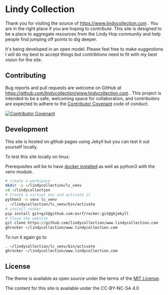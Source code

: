 # Lindy Collection

Thank you for visiting the source of https://www.lindycollection.com .
You are in the right place if you are hoping to contribute.
This site is designed to be a place to aggregate resources from the Lindy Hop community and help people find jumping off points to dig deeper.

It's being developed in an open model.
Please feel free to make suggestions I will do my best to accept things but contribtions need to fit with my best vision for the site.



## Contributing

Bug reports and pull requests are welcome on GitHub at https://github.com/lindycollection/www.lindycollection.com . This project is intended to be a safe, welcoming space for collaboration, and contributors are expected to adhere to the [Contributor Covenant](http://contributor-covenant.org) code of conduct.

[![Contributor Covenant](https://img.shields.io/badge/Contributor%20Covenant-v2.0%20adopted-ff69b4.svg)](CODE_OF_CONDUCT.md)


## Development

This site is hosted on github pages using Jekyll but you can test it out yourself locally.

To test this site locally on linux:

Prerequisites will be to have [docker installed](https://docs.docker.com/install/) as well as python3 with the venv module.


```bash
# create a workspace
mkdir -p ~/lindycollection/lc_venv
cd ~/lindycollection
# Create a virtual env and activate it
python3 -m venv lc_venv
. ~/lindycollection/lc_venv/bin/activate
# install rocker 
pip install git+git@github.com:osrf/rocker.git@ghjekyll
# Close the website
git clone https://github.com/lindycollection/www.lindycollection.com
ghrocker ~/lindycollection/www.lindycollection.com
```

To run it again go to
```
. ~/lindycollection/lc_venv/bin/activate
ghrocker ~/lindycollection/www.lindycollection.com

```

## License

The theme is available as open source under the terms of the [MIT License](https://opensource.org/licenses/MIT).

The content for this site is available under the CC-BY-NC-SA 4.0